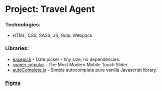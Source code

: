 # Project: Travel Agent

### Technologies:
* HTML, CSS, SASS, JS, Gulp, Webpack.

### Libraries:
* [easepick](https://easepick.com/) - Date picker - tiny size, no dependencies.
* [swiper-popular](https://v6.swiperjs.com/) - The Most Modern Mobile Touch Slider.
* [autoComplete.js](https://tarekraafat.github.io/autoComplete.js/#/) - Simple autocomplete pure vanilla Javascript library.

### [Figma](https://www.figma.com/file/zOaIT1IDr5T8VMBrPH0KY5/Travel-Agent-Landing-Page-Custom-(Copy)?mode=dev)